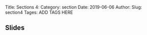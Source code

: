 Title: Sections 4:
Category: section
Date: 2019-06-06
Author: 
Slug: section4
Tages: ADD TAGS HERE


## Slides